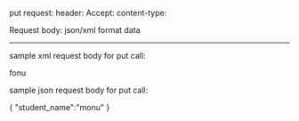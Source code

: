 
put request:
header:
 Accept:
 content-type:

Request body:
 json/xml format data

------------------

sample xml request body for put call:

<Student>
  <student_name>fonu</student_name>
</Student>


sample json request body for put call:

{
"student_name":"monu"
}